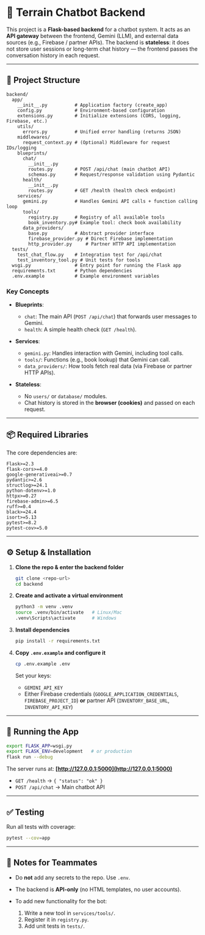 # 📖 Terrain Chatbot Backend

This project is a **Flask-based backend** for a chatbot system.
It acts as an **API gateway** between the frontend, Gemini (LLM), and external data sources (e.g., Firebase / partner APIs).
The backend is **stateless**: it does not store user sessions or long-term chat history — the frontend passes the conversation history in each request.

---

## 🔧 Project Structure

```
backend/
  app/
    __init__.py          # Application factory (create_app)
    config.py            # Environment-based configuration
    extensions.py        # Initialize extensions (CORS, logging, Firebase, etc.)
    utils/
      errors.py          # Unified error handling (returns JSON)
    middlewares/
      request_context.py # (Optional) Middleware for request IDs/logging
    blueprints/
      chat/
        __init__.py
        routes.py        # POST /api/chat (main chatbot API)
        schemas.py       # Request/response validation using Pydantic
      health/
        __init__.py
        routes.py        # GET /health (health check endpoint)
    services/
      gemini.py          # Handles Gemini API calls + function calling loop
      tools/
        registry.py      # Registry of all available tools
        book_inventory.py# Example tool: check book availability
      data_providers/
        base.py          # Abstract provider interface
        firebase_provider.py # Direct Firebase implementation
        http_provider.py     # Partner HTTP API implementation
  tests/
    test_chat_flow.py    # Integration test for /api/chat
    test_inventory_tool.py # Unit tests for tools
  wsgi.py                # Entry point for running the Flask app
  requirements.txt       # Python dependencies
  .env.example           # Example environment variables
```

### Key Concepts

* **Blueprints**:

  * `chat`: The main API (`POST /api/chat`) that forwards user messages to Gemini.
  * `health`: A simple health check (`GET /health`).

* **Services**:

  * `gemini.py`: Handles interaction with Gemini, including tool calls.
  * `tools/`: Functions (e.g., book lookup) that Gemini can call.
  * `data_providers/`: How tools fetch real data (via Firebase or partner HTTP APIs).

* **Stateless**:

  * No `users/` or `database/` modules.
  * Chat history is stored in the **browser (cookies)** and passed on each request.

---

## 📦 Required Libraries

The core dependencies are:

```
Flask>=2.3
flask-cors>=4.0
google-generativeai>=0.7
pydantic>=2.6
structlog>=24.1
python-dotenv>=1.0
httpx>=0.27
firebase-admin>=6.5
ruff>=0.4
black>=24.4
isort>=5.13
pytest>=8.2
pytest-cov>=5.0
```

---

## ⚙️ Setup & Installation

1. **Clone the repo & enter the backend folder**

   ```bash
   git clone <repo-url>
   cd backend
   ```

2. **Create and activate a virtual environment**

   ```bash
   python3 -m venv .venv
   source .venv/bin/activate   # Linux/Mac
   .venv\Scripts\activate      # Windows
   ```

3. **Install dependencies**

   ```bash
   pip install -r requirements.txt
   ```

4. **Copy `.env.example` and configure it**

   ```bash
   cp .env.example .env
   ```

   Set your keys:

   * `GEMINI_API_KEY`
   * Either Firebase credentials (`GOOGLE_APPLICATION_CREDENTIALS`, `FIREBASE_PROJECT_ID`)
     **or** partner API (`INVENTORY_BASE_URL`, `INVENTORY_API_KEY`)

---

## 🚀 Running the App

```bash
export FLASK_APP=wsgi.py
export FLASK_ENV=development   # or production
flask run --debug
```

The server runs at: **[http://127.0.0.1:5000](http://127.0.0.1:5000)**

* `GET /health` → `{ "status": "ok" }`
* `POST /api/chat` → Main chatbot API

---

## ✅ Testing

Run all tests with coverage:

```bash
pytest --cov=app
```

---

## 📝 Notes for Teammates

* Do **not** add any secrets to the repo. Use `.env`.
* The backend is **API-only** (no HTML templates, no user accounts).
* To add new functionality for the bot:

  1. Write a new tool in `services/tools/`.
  2. Register it in `registry.py`.
  3. Add unit tests in `tests/`.


